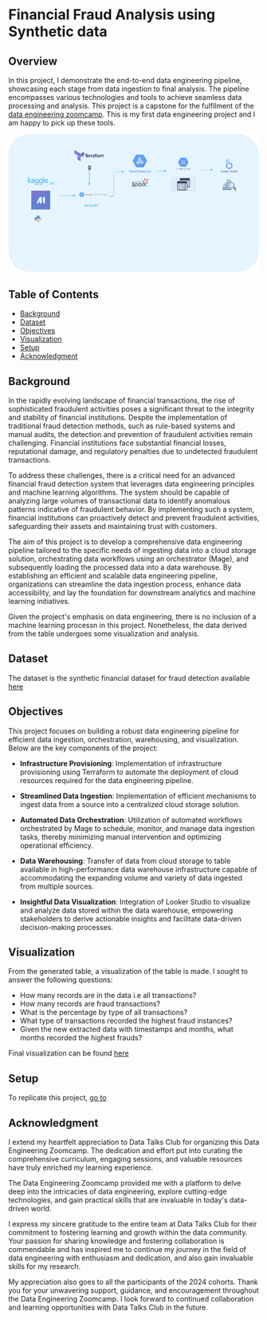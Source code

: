 # Financial Fraud Analysis using Synthetic data 

## Overview
In this project, I demonstrate the end-to-end data engineering pipeline, showcasing each stage from data ingestion to final analysis. The pipeline encompasses various technologies and tools to achieve seamless data processing and analysis. This project is a capstone for the fulfilment of the [data engineering zoomcamp](https://github.com/DataTalksClub/data-engineering-zoomcamp.git). This is my first data engineering project and I am happy to pick up these tools.

![architecture](data_engineering_architecture.drawio.png)

## Table of Contents
- [Background](#background)
- [Dataset](#dataset)
- [Objectives](#objectives)
- [Visualization](#visualization)
- [Setup](#setup)
- [Acknowledgment](#acknowledgment)

## Background
In the rapidly evolving landscape of financial transactions, the rise of sophisticated fraudulent activities poses a significant threat to the integrity and stability of financial institutions. Despite the implementation of traditional fraud detection methods, such as rule-based systems and manual audits, the detection and prevention of fraudulent activities remain challenging. Financial institutions face substantial financial losses, reputational damage, and regulatory penalties due to undetected fraudulent transactions.

To address these challenges, there is a critical need for an advanced financial fraud detection system that leverages data engineering principles and machine learning algorithms. The system should be capable of analyzing large volumes of transactional data to identify anomalous patterns indicative of fraudulent behavior. By implementing such a system, financial institutions can proactively detect and prevent fraudulent activities, safeguarding their assets and maintaining trust with customers.

The aim of this project is to develop a comprehensive data engineering pipeline tailored to the specific needs of ingesting data into a cloud storage solution, orchestrating data workflows using an orchestrator (Mage), and subsequently loading the processed data into a data warehouse. By establishing an efficient and scalable data engineering pipeline, organizations can streamline the data ingestion process, enhance data accessibility, and lay the foundation for downstream analytics and machine learning initiatives.

Given the project's emphasis on data engineering, there is no inclusion of a machine learning processn in this project. Nonetheless, the data derived from the table undergoes some visualization and analysis. 

## Dataset
The dataset is the synthetic financial dataset for fraud detection available [here](https://www.kaggle.com/datasets/ealaxi/paysim1/data)

## Objectives

This project focuses on building a robust data engineering pipeline for efficient data ingestion, orchestration, warehousing, and visualization. Below are the key components of the project:

- **Infrastructure Provisioning**: Implementation of infrastructure provisioning using Terraform to automate the deployment of cloud resources required for the data engineering pipeline.

- **Streamlined Data Ingestion**: Implementation of efficient mechanisms to ingest data from a source into a centralized cloud storage solution.

- **Automated Data Orchestration**: Utilization of automated workflows orchestrated by Mage to schedule, monitor, and manage data ingestion tasks, thereby minimizing manual intervention and optimizing operational efficiency.

- **Data Warehousing**: Transfer of data from cloud storage to table available in high-performance data warehouse infrastructure capable of accommodating the expanding volume and variety of data ingested from multiple sources.

- **Insightful Data Visualization**: Integration of Looker Studio to visualize and analyze data stored within the data warehouse, empowering stakeholders to derive actionable insights and facilitate data-driven decision-making processes.

## Visualization
From the generated table, a visualization of the table is made. I sought to answer the following questions:
- How many records are in the data i.e all transactions?
- How many records are fraud transactions?
- What is the percentage by type of all transactions?
- What type of transactions recorded the highest fraud instances?
- Given the new extracted data with timestamps and months, what months recorded the highest frauds?

Final visualization can be found [here](https://lookerstudio.google.com/reporting/5da912e1-8240-4d4c-a25c-d5f0b7454233)

## Setup
To replicate this project, [go to](setup.md)

## Acknowledgment
I extend my heartfelt appreciation to Data Talks Club for organizing this Data Engineering Zoomcamp. The dedication and effort put into curating the comprehensive curriculum, engaging sessions, and valuable resources have truly enriched my learning experience.

The Data Engineering Zoomcamp provided me with a platform to delve deep into the intricacies of data engineering, explore cutting-edge technologies, and gain practical skills that are invaluable in today's data-driven world.

I express my sincere gratitude to the entire team at Data Talks Club for their commitment to fostering learning and growth within the data community. Your passion for sharing knowledge and fostering collaboration is commendable and has inspired me to continue my journey in the field of data engineering with enthusiasm and dedication, and also gain invaluable skills for my research.

My appreciation also goes to all the participants of the 2024 cohorts. Thank you for your unwavering support, guidance, and encouragement throughout the Data Engineering Zoomcamp. I look forward to continued collaboration and learning opportunities with Data Talks Club in the future.



